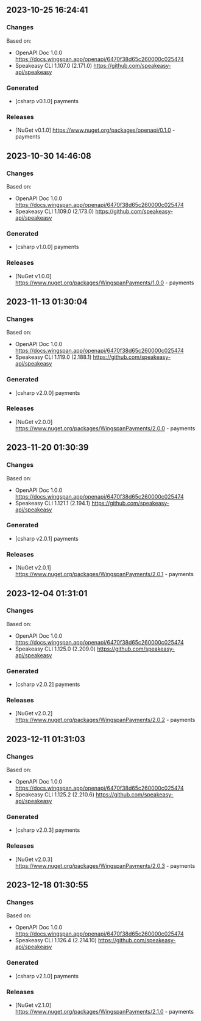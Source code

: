 

## 2023-10-25 16:24:41
### Changes
Based on:
- OpenAPI Doc 1.0.0 https://docs.wingspan.app/openapi/6470f38d65c260000c025474
- Speakeasy CLI 1.107.0 (2.171.0) https://github.com/speakeasy-api/speakeasy
### Generated
- [csharp v0.1.0] payments
### Releases
- [NuGet v0.1.0] https://www.nuget.org/packages/openapi/0.1.0 - payments

## 2023-10-30 14:46:08
### Changes
Based on:
- OpenAPI Doc 1.0.0 https://docs.wingspan.app/openapi/6470f38d65c260000c025474
- Speakeasy CLI 1.109.0 (2.173.0) https://github.com/speakeasy-api/speakeasy
### Generated
- [csharp v1.0.0] payments
### Releases
- [NuGet v1.0.0] https://www.nuget.org/packages/WingspanPayments/1.0.0 - payments


## 2023-11-13 01:30:04
### Changes
Based on:
- OpenAPI Doc 1.0.0 https://docs.wingspan.app/openapi/6470f38d65c260000c025474
- Speakeasy CLI 1.119.0 (2.188.1) https://github.com/speakeasy-api/speakeasy
### Generated
- [csharp v2.0.0] payments
### Releases
- [NuGet v2.0.0] https://www.nuget.org/packages/WingspanPayments/2.0.0 - payments

## 2023-11-20 01:30:39
### Changes
Based on:
- OpenAPI Doc 1.0.0 https://docs.wingspan.app/openapi/6470f38d65c260000c025474
- Speakeasy CLI 1.121.1 (2.194.1) https://github.com/speakeasy-api/speakeasy
### Generated
- [csharp v2.0.1] payments
### Releases
- [NuGet v2.0.1] https://www.nuget.org/packages/WingspanPayments/2.0.1 - payments

## 2023-12-04 01:31:01
### Changes
Based on:
- OpenAPI Doc 1.0.0 https://docs.wingspan.app/openapi/6470f38d65c260000c025474
- Speakeasy CLI 1.125.0 (2.209.0) https://github.com/speakeasy-api/speakeasy
### Generated
- [csharp v2.0.2] payments
### Releases
- [NuGet v2.0.2] https://www.nuget.org/packages/WingspanPayments/2.0.2 - payments

## 2023-12-11 01:31:03
### Changes
Based on:
- OpenAPI Doc 1.0.0 https://docs.wingspan.app/openapi/6470f38d65c260000c025474
- Speakeasy CLI 1.125.2 (2.210.6) https://github.com/speakeasy-api/speakeasy
### Generated
- [csharp v2.0.3] payments
### Releases
- [NuGet v2.0.3] https://www.nuget.org/packages/WingspanPayments/2.0.3 - payments

## 2023-12-18 01:30:55
### Changes
Based on:
- OpenAPI Doc 1.0.0 https://docs.wingspan.app/openapi/6470f38d65c260000c025474
- Speakeasy CLI 1.126.4 (2.214.10) https://github.com/speakeasy-api/speakeasy
### Generated
- [csharp v2.1.0] payments
### Releases
- [NuGet v2.1.0] https://www.nuget.org/packages/WingspanPayments/2.1.0 - payments